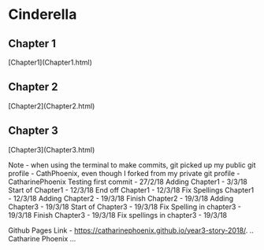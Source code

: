# Cinderella
<h2> Chapter 1 </h2>
[Chapter1](Chapter1.html)
<br>
<h2> Chapter 2 </h2>
[Chapter2](Chapter2.html)
<br>
<h2> Chapter 3 </h2>
[Chapter3](Chapter3.html)


Note - when using the terminal to make commits, git picked up my public git profile - CathPhoenix, even though I forked from my private git profile - CatharinePhoenix
Testing first commit - 27/2/18
Adding Chapter1 - 3/3/18
Start of Chapter1 - 12/3/18
End off Chapter1 - 12/3/18
Fix Spellings Chapter1 - 12/3/18
Adding Chapter2 - 19/3/18
Finish Chapter2 - 19/3/18
Adding Chapter3 - 19/3/18
Start of Chapter3 - 19/3/18
Fix Spelling in chapter3 - 19/3/18
Finish Chapter3 - 19/3/18
Fix spellings in chapter3 - 19/3/18

Github Pages Link - https://catharinephoenix.github.io/year3-story-2018/.
.. Catharine Phoenix ...
